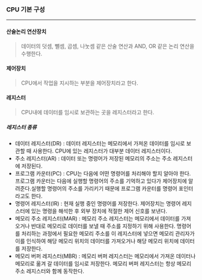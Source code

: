### CPU 기본 구성

---

#### 산술논리 연산장치
> 데이터의 덧셈, 뺄셈, 곱셈, 나눗셈 같은 산술 연산과 AND, OR 같은 논리 연산을 수행한다.
#### 제어장치
> CPU에서 작업을 지시하는 부분을 제어장치라고 한다.
#### 레지스터
> CPU내에 데이터를 임시로 보관하는 곳을 레지스터라고 한다.
##### 레지스터 종류
- 데이터 레지스터(DR) : 데이터 레지스터는 메모리에서 가져온 데이터를
임시로 보관할 때 사용한다. CPU에 있는 레지스터가 대부분 데이터 레지스터이다.
- 주소 레지스터(AR) : 데이터 또는 명령어가 저장된 메모리의 주소는 주소 레지스터에 저장된다.
- 프로그램 카운터(PC) : CPU는 다음에 어떤 명령어를 처리해야 할지 알아야 한다. 프로그램 카운터는 다음에 실행할 
명령어의 주소를 기억하고 있다가 제어장치에 알려준다.실행할 명령어의 주소를 가리키기 때문에 프로그램 카운터를 명령어 포인터라고도 한다.
- 명령어 레지스터(IR) : 현재 실행 중인 명령어를 저장한다. 제어장치는 명령어 레지스터에 있는 명령을 해석한 후 외부 장치에 적절한 제어 신호를 보낸다.
- 메모리 주소 레지스터(MAR) : 메모리 주소 레지스터는 메모리에서 데이터를 가져오거나 반대로 메모리로 데이터를 보낼 때 주소를 지정하기
위해 사용한다. 명령어를 처리하는 과정에서 필요한 메모리 주소를 이 레지스터에 넣으면 메모리 관리자가 이를 인식하여 해당 메모리 위치의 데이터를
가져오거나 해당 메모리 위치에 데이터를 저장한다.
- 메모리 버퍼 레지스터(MBR) : 메모리 버퍼 레지스터는 메모리에서 가져온 데이터나 메모리로 옮겨 갈 데이터를 임시로 저장한다. 메모리 버퍼 레지스터는
항상 메모리 주소 레지스터와 함께 동작한다.